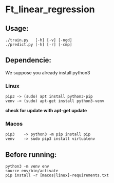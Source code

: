 # Ft_linear_regression

## Usage:
```
./train.py   [-h] [-v] [-ngd]
./predict.py [-h] [-r] [-cmp]
```

## Dependencie:

We suppose you already install python3

### Linux
```
pip3 -> (sudo) apt install python3-pip
venv -> (sudo) apt-get install python3-venv
```
**check for update with apt-get update**

### Macos
```
pip3    -> python3 -m pip install pip
venv    -> sudo pip3 install virtualenv
```

## Before running:
```
python3 -m venv env
source env/bin/activate
pip install -r [macos|linux]-requirements.txt
```
